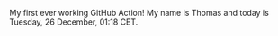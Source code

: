 My first ever working GitHub Action!
My name is Thomas and today is Tuesday, 26 December, 01:18 CET. 
